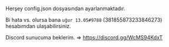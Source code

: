 Herşey config.json dosyasından ayarlanmaktadır.

Bi hata vs. olursa bana `uğur 13.05#9788` (381855873233846273) hesabımdan ulaşabilirsiniz.

Discord sunucuma beklerim. => https://discord.gg/WcMS94KdxT
